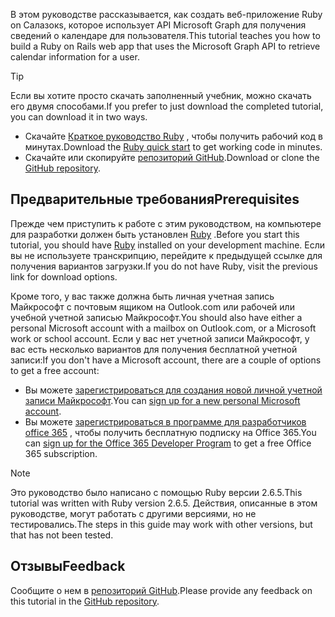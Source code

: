<!-- markdownlint-disable MD002 MD041 -->

<span data-ttu-id="978b0-101">В этом руководстве рассказывается, как создать веб-приложение Ruby on Салазокs, которое использует API Microsoft Graph для получения сведений о календаре для пользователя.</span><span class="sxs-lookup"><span data-stu-id="978b0-101">This tutorial teaches you how to build a Ruby on Rails web app that uses the Microsoft Graph API to retrieve calendar information for a user.</span></span>

> [!TIP]
> <span data-ttu-id="978b0-102">Если вы хотите просто скачать заполненный учебник, можно скачать его двумя способами.</span><span class="sxs-lookup"><span data-stu-id="978b0-102">If you prefer to just download the completed tutorial, you can download it in two ways.</span></span>
>
> - <span data-ttu-id="978b0-103">Скачайте [Краткое руководство Ruby](https://developer.microsoft.com/graph/quick-start?platform=option-ruby) , чтобы получить рабочий код в минутах.</span><span class="sxs-lookup"><span data-stu-id="978b0-103">Download the [Ruby quick start](https://developer.microsoft.com/graph/quick-start?platform=option-ruby) to get working code in minutes.</span></span>
> - <span data-ttu-id="978b0-104">Скачайте или скопируйте [репозиторий GitHub](https://github.com/microsoftgraph/msgraph-training-rubyrailsapp).</span><span class="sxs-lookup"><span data-stu-id="978b0-104">Download or clone the [GitHub repository](https://github.com/microsoftgraph/msgraph-training-rubyrailsapp).</span></span>

## <a name="prerequisites"></a><span data-ttu-id="978b0-105">Предварительные требования</span><span class="sxs-lookup"><span data-stu-id="978b0-105">Prerequisites</span></span>

<span data-ttu-id="978b0-106">Прежде чем приступить к работе с этим руководством, на компьютере для разработки должен быть установлен [Ruby](https://www.ruby-lang.org/en/downloads/) .</span><span class="sxs-lookup"><span data-stu-id="978b0-106">Before you start this tutorial, you should have [Ruby](https://www.ruby-lang.org/en/downloads/) installed on your development machine.</span></span> <span data-ttu-id="978b0-107">Если вы не используете транскрипцию, перейдите к предыдущей ссылке для получения вариантов загрузки.</span><span class="sxs-lookup"><span data-stu-id="978b0-107">If you do not have Ruby, visit the previous link for download options.</span></span>

<span data-ttu-id="978b0-108">Кроме того, у вас также должна быть личная учетная запись Майкрософт с почтовым ящиком на Outlook.com или рабочей или учебной учетной записью Майкрософт.</span><span class="sxs-lookup"><span data-stu-id="978b0-108">You should also have either a personal Microsoft account with a mailbox on Outlook.com, or a Microsoft work or school account.</span></span> <span data-ttu-id="978b0-109">Если у вас нет учетной записи Майкрософт, у вас есть несколько вариантов для получения бесплатной учетной записи:</span><span class="sxs-lookup"><span data-stu-id="978b0-109">If you don't have a Microsoft account, there are a couple of options to get a free account:</span></span>

- <span data-ttu-id="978b0-110">Вы можете [зарегистрироваться для создания новой личной учетной записи Майкрософт](https://signup.live.com/signup?wa=wsignin1.0&rpsnv=12&ct=1454618383&rver=6.4.6456.0&wp=MBI_SSL_SHARED&wreply=https://mail.live.com/default.aspx&id=64855&cbcxt=mai&bk=1454618383&uiflavor=web&uaid=b213a65b4fdc484382b6622b3ecaa547&mkt=E-US&lc=1033&lic=1).</span><span class="sxs-lookup"><span data-stu-id="978b0-110">You can [sign up for a new personal Microsoft account](https://signup.live.com/signup?wa=wsignin1.0&rpsnv=12&ct=1454618383&rver=6.4.6456.0&wp=MBI_SSL_SHARED&wreply=https://mail.live.com/default.aspx&id=64855&cbcxt=mai&bk=1454618383&uiflavor=web&uaid=b213a65b4fdc484382b6622b3ecaa547&mkt=E-US&lc=1033&lic=1).</span></span>
- <span data-ttu-id="978b0-111">Вы можете [зарегистрироваться в программе для разработчиков office 365](https://developer.microsoft.com/office/dev-program) , чтобы получить бесплатную подписку на Office 365.</span><span class="sxs-lookup"><span data-stu-id="978b0-111">You can [sign up for the Office 365 Developer Program](https://developer.microsoft.com/office/dev-program) to get a free Office 365 subscription.</span></span>

> [!NOTE]
> <span data-ttu-id="978b0-112">Это руководство было написано с помощью Ruby версии 2.6.5.</span><span class="sxs-lookup"><span data-stu-id="978b0-112">This tutorial was written with Ruby version 2.6.5.</span></span> <span data-ttu-id="978b0-113">Действия, описанные в этом руководстве, могут работать с другими версиями, но не тестировались.</span><span class="sxs-lookup"><span data-stu-id="978b0-113">The steps in this guide may work with other versions, but that has not been tested.</span></span>

## <a name="feedback"></a><span data-ttu-id="978b0-114">Отзывы</span><span class="sxs-lookup"><span data-stu-id="978b0-114">Feedback</span></span>

<span data-ttu-id="978b0-115">Сообщите о нем в [репозиторий GitHub](https://github.com/microsoftgraph/msgraph-training-rubyrailsapp).</span><span class="sxs-lookup"><span data-stu-id="978b0-115">Please provide any feedback on this tutorial in the [GitHub repository](https://github.com/microsoftgraph/msgraph-training-rubyrailsapp).</span></span>
